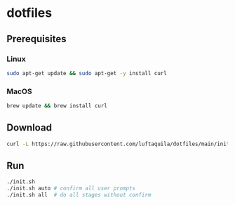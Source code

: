 # dotfiles

## Prerequisites

### Linux

```sh
sudo apt-get update && sudo apt-get -y install curl
```

### MacOS

```sh
brew update && brew install curl
```

## Download

```sh
curl -L https://raw.githubusercontent.com/luftaquila/dotfiles/main/init.sh > init.sh && chmod +x init.sh
```

## Run

```sh
./init.sh
./init.sh auto # confirm all user prompts
./init.sh all  # do all stages without confirm
```
